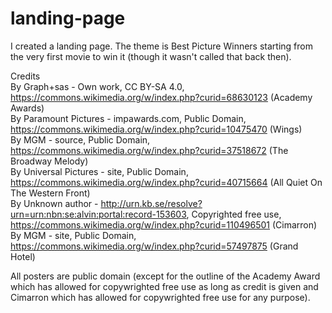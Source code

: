 # landing-page  
I created a landing page. The theme is Best Picture Winners starting from the very first movie to win it (though it wasn't called that back then).
  
Credits  
By Graph+sas - Own work, CC BY-SA 4.0, https://commons.wikimedia.org/w/index.php?curid=68630123 (Academy Awards)  
By Paramount Pictures - impawards.com, Public Domain, https://commons.wikimedia.org/w/index.php?curid=10475470 (Wings)  
By MGM - source, Public Domain, https://commons.wikimedia.org/w/index.php?curid=37518672 (The Broadway Melody)  
By Universal Pictures - site, Public Domain, https://commons.wikimedia.org/w/index.php?curid=40715664 (All Quiet On The Western Front)  
By Unknown author - http://urn.kb.se/resolve?urn=urn:nbn:se:alvin:portal:record-153603, Copyrighted free use, https://commons.wikimedia.org/w/index.php?curid=110496501 (Cimarron)  
By MGM - site, Public Domain, https://commons.wikimedia.org/w/index.php?curid=57497875 (Grand Hotel)  
  
All posters are public domain (except for the outline of the Academy Award which has allowed for copywrighted free use as long as credit is given and Cimarron which has allowed for copywrighted free use for any purpose).  
